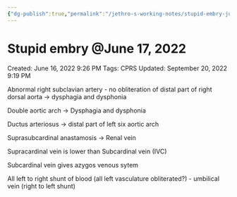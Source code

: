 ```yaml
---
{"dg-publish":true,"permalink":"/jethro-s-working-notes/stupid-embry-june-17-2022/","dgPassFrontmatter":true}
---
```



# Stupid embry @June 17, 2022

Created: June 16, 2022 9:26 PM
Tags: CPRS
Updated: September 20, 2022 9:19 PM

Abnormal right subclavian artery - no obliteration of distal part of right dorsal aorta -> dysphagia and dysphonia

Double aortic arch -> Dysphagia and dysphonia

Ductus arteriosus -> distal part of left six aortic arch

Suprasubcardinal anastamosis → Renal vein

Supracardinal vein is lower than  Subcardinal vein (IVC)

Subcardinal vein gives azygos venous sytem

All left to right shunt of blood (all left vasculature obliterated?) - umbilical vein (right to left shunt)